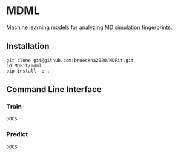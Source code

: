 # MDML

Machine learning models for analyzing MD simulation fingerprints.

## Installation

```
git clone git@github.com:brueckna2020/MDFit.git
cd MDFit/mdml
pip install -e .
```

## Command Line Interface

### Train

```
DOCS
```

### Predict

```
DOCS
```

